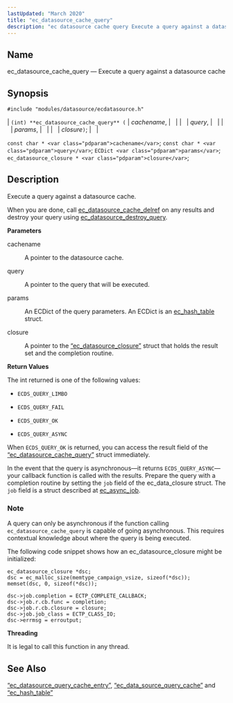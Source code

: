 ```yaml
---
lastUpdated: "March 2020"
title: "ec_datasource_cache_query"
description: "ec datasource cache query Execute a query against a datasource cache int ec datasource cache query cachename query params closure const char cachename const char query EC Dict params ec datasource closure closure Execute a query against a datasource cache When you are done call ec datasource cache delref on..."
---
```


<a name="apis.ec_datasource_cache_query"></a> 
## Name

ec_datasource_cache_query — Execute a query against a datasource cache

## Synopsis

`#include "modules/datasource/ecdatasource.h"`

| `(int) **ec_datasource_cache_query** (` | <var class="pdparam">cachename</var>, |   |
|   | <var class="pdparam">query</var>, |   |
|   | <var class="pdparam">params</var>, |   |
|   | <var class="pdparam">closure</var>`)`; |   |

`const char * <var class="pdparam">cachename</var>`;
`const char * <var class="pdparam">query</var>`;
`ECDict <var class="pdparam">params</var>`;
`ec_datasource_closure * <var class="pdparam">closure</var>`;<a name="idp49608928"></a> 
## Description

Execute a query against a datasource cache.

When you are done, call [ec_datasource_cache_delref](/momentum/3/3-api/apis-ec-datasource-cache-delref) on any results and destroy your query using [ec_datasource_destroy_query](/momentum/3/3-api/apis-ec-datasource-destroy-query).

**<a name="idp49612160"></a> Parameters**

<dl class="variablelist">

<dt>cachename</dt>

<dd>

A pointer to the datasource cache.

</dd>

<dt>query</dt>

<dd>

A pointer to the query that will be executed.

</dd>

<dt>params</dt>

<dd>

An ECDict of the query parameters. An ECDict is an [ec_hash_table](/momentum/3/3-api/structs-ec-hash-table) struct.

</dd>

<dt>closure</dt>

<dd>

A pointer to the [“ec_datasource_closure”](/momentum/3/3-api/structs-ec-datasource-closure) struct that holds the result set and the completion routine.

</dd>

</dl>

**<a name="idp49621856"></a> Return Values**

The int returned is one of the following values:

*   `ECDS_QUERY_LIMBO`

*   `ECDS_QUERY_FAIL`

*   `ECDS_QUERY_OK`

*   `ECDS_QUERY_ASYNC`

When `ECDS_QUERY_OK` is returned, you can access the result field of the [“ec_datasource_cache_query”](/momentum/3/3-api/structs-ec-datasource-cache-query) struct immediately.

In the event that the query is asynchronous—it returns `ECDS_QUERY_ASYNC`—your callback function is called with the results. Prepare the query with a completion routine by setting the `job` field of the ec_data_closure struct. The `job` field is a struct described at [ec_async_job](/momentum/3/3-api/structs-ec-async-job).

### Note

A query can only be asynchronous if the function calling `ec_datasource_cache_query` is capable of going asynchronous. This requires contextual knowledge about where the query is being executed.

The following code snippet shows how an ec_datasource_closure might be initialized:

<a name="apis.ec_datasource_cache_query.closure.example"></a> 


```
ec_datasource_closure *dsc;
dsc = ec_malloc_size(memtype_campaign_vsize, sizeof(*dsc));
memset(dsc, 0, sizeof(*dsc));

dsc->job.completion = ECTP_COMPLETE_CALLBACK;
dsc->job.r.cb.func = completion;
dsc->job.r.cb.closure = closure;
dsc->job.job_class = ECTP_CLASS_IO;
dsc->errmsg = erroutput;
```

**<a name="idp49637424"></a> Threading**

It is legal to call this function in any thread.

<a name="idp49638848"></a> 
## See Also

[“ec_datasource_query_cache_entry”](/momentum/3/3-api/structs-ec-datasource-query-cache-entry), [“ec_data_source_query_cache”](/momentum/3/3-api/structs-ec-data-source-query-cache) and [“ec_hash_table”](/momentum/3/3-api/structs-ec-hash-table)